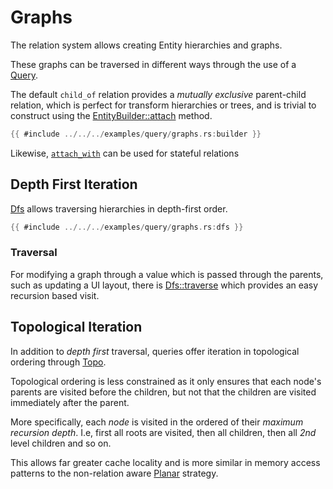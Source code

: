 # Graphs

The relation system allows creating Entity hierarchies and graphs.

These graphs can be traversed in different ways through the use of a [Query](https://docs.rs/flax/latest/flax/struct.Query.html).

The default `child_of` relation provides a *mutually exclusive* parent-child relation, which is perfect for transform hierarchies or trees, and is trivial to construct using the [EntityBuilder::attach](https://docs.rs/flax/latest/flax/struct.EntityBuilder.html#method.attach) method.

```rust
{{ #include ../../../examples/query/graphs.rs:builder }}
```

Likewise, [`attach_with`](https://docs.rs/flax/latest/flax/entity/struct.EntityBuilder.html#method.attach_with) can be used for stateful relations

## Depth First Iteration

[Dfs](https://docs.rs/flax/latest/flax/query/struct.Dfs.html) allows traversing hierarchies in depth-first order.

```rust
{{ #include ../../../examples/query/graphs.rs:dfs }}
```

### Traversal

For modifying a graph through a value which is passed through the parents, such as updating a UI layout, there is [Dfs::traverse](https://docs.rs/flax/latest/flax/query/struct.Dfs.html#method.traverse) which provides an easy recursion based visit.

## Topological Iteration

In addition to *depth first* traversal, queries offer iteration in topological ordering through [Topo](https://docs.rs/flax/latest/flax/query/struct.Topo.html).

Topological ordering is less constrained as it only ensures that each node's parents are visited before the children, but not that the children are visited immediately after the parent.

More specifically, each *node* is visited in the ordered of their *maximum recursion depth*. I.e, first all roots are visited, then all children, then all *2nd* level children and so on.

This allows far greater cache locality and is more similar in memory access patterns to the non-relation aware [Planar](https://docs.rs/flax/latest/flax/query/struct.Planar.html) strategy.
